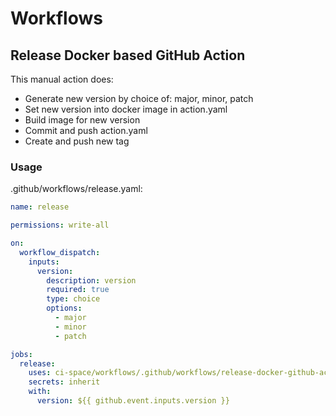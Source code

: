 # Workflows

## Release Docker based GitHub Action

This manual action does:
- Generate new version by choice of: major, minor, patch
- Set new version into docker image in action.yaml
- Build image for new version
- Commit and push action.yaml
- Create and push new tag

### Usage

.github/workflows/release.yaml:
```yaml
name: release

permissions: write-all

on:
  workflow_dispatch:
    inputs:
      version:
        description: version
        required: true
        type: choice
        options:
          - major
          - minor
          - patch

jobs:
  release:
    uses: ci-space/workflows/.github/workflows/release-docker-github-action.yaml@master
    secrets: inherit
    with:
      version: ${{ github.event.inputs.version }}
```
